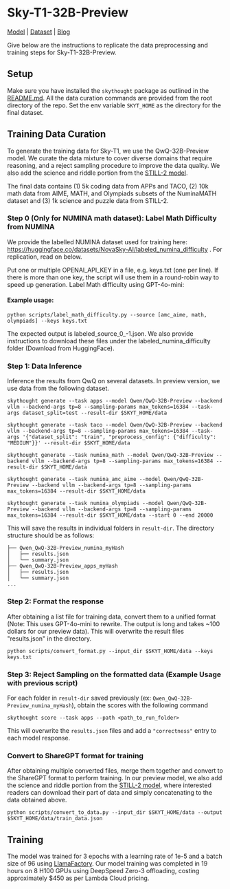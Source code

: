 # Sky-T1-32B-Preview 

[Model](https://huggingface.co/NovaSky-AI/Sky-T1-32B-Preview) | [Dataset](https://huggingface.co/datasets/NovaSky-AI/Sky-T1_data_17k) | [Blog](https://novasky-ai.github.io/posts/sky-t1/)

Give below are the instructions to replicate the data preprocessing and training steps for Sky-T1-32B-Preview. 

## Setup

Make sure you have installed the `skythought` package as outlined in the [README.md](/README.md#usage). All the data curation commands are provided from the root directory of the repo.
Set the env variable `SKYT_HOME` as the directory for the final dataset. 

## Training Data Curation

To generate the training data for Sky-T1, we use the QwQ-32B-Preview model. We curate the data mixture to cover diverse domains that require reasoning, and a reject sampling procedure to improve the data quality. We also add the science and riddle portion from the [STILL-2 model](https://arxiv.org/pdf/2412.09413).

The final data contains (1) 5k coding data from APPs and TACO, (2) 10k math data from AIME, MATH, and Olympiads subsets of the NuminaMATH dataset and (3) 1k science and puzzle data from STILL-2.

### Step 0 (Only for NUMINA math dataset): Label Math Difficulty from NUMINA

We provide the labelled NUMINA dataset used for training here: https://huggingface.co/datasets/NovaSky-AI/labeled_numina_difficulty . For replication, read on below.

Put one or multiple OPENAI_API_KEY in a file, e.g. keys.txt (one per line). If there is more than one key, the script will use them in a round-robin way to speed up generation. Label Math difficulty using GPT-4o-mini: 
#### Example usage: 
```
python scripts/label_math_difficulty.py --source [amc_aime, math, olympiads] --keys keys.txt
```
The expected output is labeled_source_0_-1.json. We also provide instructions to download these files under the labeled_numina_difficulty folder (Download from HuggingFace).

### Step 1: Data Inference
Inference the results from QwQ on several datasets. In preview version, we use data from the following dataset.

```shell
skythought generate --task apps --model Qwen/QwQ-32B-Preview --backend vllm --backend-args tp=8 --sampling-params max_tokens=16384 --task-args dataset_split=test --result-dir $SKYT_HOME/data

skythought generate --task taco --model Qwen/QwQ-32B-Preview --backend vllm --backend-args tp=8 --sampling-params max_tokens=16384 --task-args '{"dataset_split": "train", "preprocess_config": {"difficulty": "MEDIUM"}}' --result-dir $SKYT_HOME/data

skythought generate --task numina_math --model Qwen/QwQ-32B-Preview --backend vllm --backend-args tp=8 --sampling-params max_tokens=16384 --result-dir $SKYT_HOME/data

skythought generate --task numina_amc_aime --model Qwen/QwQ-32B-Preview --backend vllm --backend-args tp=8 --sampling-params max_tokens=16384 --result-dir $SKYT_HOME/data

skythought generate --task numina_olympiads --model Qwen/QwQ-32B-Preview --backend vllm --backend-args tp=8 --sampling-params max_tokens=16384 --result-dir $SKYT_HOME/data --start 0 --end 20000
```

This will save the results in individual folders in `result-dir`. The directory structure should be as follows:

```
├── Qwen_QwQ-32B-Preview_numina_myHash
│   ├── results.json
│   └── summary.json
├── Qwen_QwQ-32B-Preview_apps_myHash
│   ├── results.json
│   └── summary.json
...
```

### Step 2: Format the response
After obtaining a list file for training data, convert them to a unified format (Note: This uses GPT-4o-mini to rewrite. The output is long and takes ~100 dollars for our preview data). 
This will overwrite the result files "results.json" in the directory. 

```shell
python scripts/convert_format.py --input_dir $SKYT_HOME/data --keys keys.txt
```

### Step 3: Reject Sampling on the formatted data (Example Usage with previous script)

For each folder in `result-dir` saved previously (ex: `Qwen_QwQ-32B-Preview_numina_myHash`), obtain the scores with the following command

```shell 
skythought score --task apps --path <path_to_run_folder>
```

This will overwrite the `results.json` files and add a `"correctness"` entry to each model response. 

### Convert to ShareGPT format for training
After obtaining multiple converted files, merge them together and convert to the ShareGPT format to perform training. In our preview model, we also add the science and riddle portion from the [STILL-2 model](https://arxiv.org/pdf/2412.09413), where interested readers can download their part of data and simply concatenating to the data obtained above.

```shell
python scripts/convert_to_data.py --input_dir $SKYT_HOME/data --output $SKYT_HOME/data/train_data.json
```

## Training

The model was trained for 3 epochs with a learning rate of 1e-5 and a batch size of 96 using [LlamaFactory](https://github.com/hiyouga/LLaMA-Factory). Our model training was completed in 19 hours on 8 H100 GPUs using DeepSpeed Zero-3 offloading, costing approximately $450 as per Lambda Cloud pricing. 
